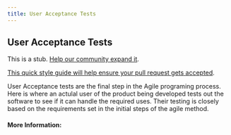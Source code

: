 ```yaml
---
title: User Acceptance Tests
---
```

## User Acceptance Tests

This is a stub. <a href='https://github.com/freecodecamp/guides/tree/master/src/pages/agile/user-acceptance-tests/index.md' target='_blank' rel='nofollow'>Help our community expand it</a>.

<a href='https://github.com/freecodecamp/guides/blob/master/README.md' target='_blank' rel='nofollow'>This quick style guide will help ensure your pull request gets accepted</a>.

<!-- The article goes here, in GitHub-flavored Markdown. Feel free to add YouTube videos, images, and CodePen/JSBin embeds  -->
User Acceptance tests are the final step in the Agile programing process. Here is where an actulal user of the product being developed tests out the software to see if it can handle the required uses. Their testing is closely based on the requirements set in the initial steps of the agile method. 
#### More Information:
<!-- Please add any articles you think might be helpful to read before writing the article -->


